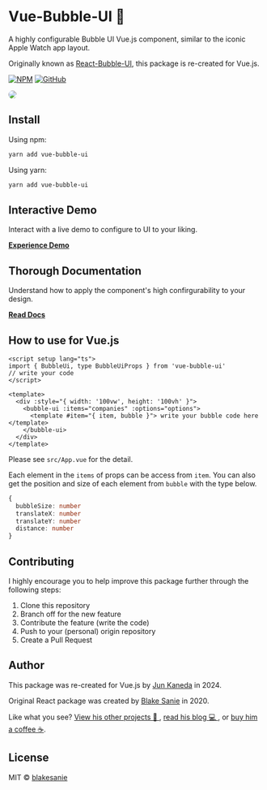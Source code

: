 # Vue-Bubble-UI 🔮

A highly configurable Bubble UI Vue.js component, similar to the iconic Apple Watch app layout.

Originally known as [React-Bubble-UI](https://github.com/blakesanie/React-Bubble-UI), this package is re-created for Vue.js.

[![NPM](https://img.shields.io/npm/v/vue-bubble-ui.svg)](https://www.npmjs.com/package/vue-bubble-ui)
[![GitHub](https://img.shields.io/badge/GitHub-kanejun_x-brightgreen.svg?logo=github)](https://github.com/kanejun-x/Vue-Bubble-UI)

<img src="https://github.com/blakesanie/React-Bubble-UI/raw/main/example/public/demo.gif" style="border-radius: 30px"/>

## Install

Using npm:

```bash
yarn add vue-bubble-ui
```

Using yarn:

```bash
yarn add vue-bubble-ui
```

## Interactive Demo

Interact with a live demo to configure to UI to your liking.

[**Experience Demo**](https://blakesanie.github.io/React-Bubble-UI/#/demo)

## Thorough Documentation

Understand how to apply the component's high confirgurability to your design.

[**Read Docs**](https://blakesanie.github.io/React-Bubble-UI/#/docs)

## How to use for Vue.js

```vue
<script setup lang="ts">
import { BubbleUi, type BubbleUiProps } from 'vue-bubble-ui'
// write your code
</script>

<template>
  <div :style="{ width: '100vw', height: '100vh' }">
    <bubble-ui :items="companies" :options="options">
      <template #item="{ item, bubble }"> write your bubble code here </template>
    </bubble-ui>
  </div>
</template>
```

Please see `src/App.vue` for the detail.

Each element in the `items` of props can be access from `item`.
You can also get the position and size of each element from `bubble` with the type below.

```ts
{
  bubbleSize: number
  translateX: number
  translateY: number
  distance: number
}
```

## Contributing

I highly encourage you to help improve this package further through the following steps:

1. Clone this repository
2. Branch off for the new feature
3. Contribute the feature (write the code)
4. Push to your (personal) origin repository
5. Create a Pull Request

## Author

This package was re-created for Vue.js by [Jun Kaneda](https://github.com/kanejun-x) in 2024.

Original React package was created by [Blake Sanie](https://github.com/blakesanie) in 2020.

Like what you see? [View his other projects 📱 ](https://blakesanie.com/cs), [read his blog 💻 ](https://blakesanie.medium.com), or [buy him a coffee ☕](https://paypal.me/blakesanie?locale.x=en_US).

## License

MIT © [blakesanie](https://github.com/blakesanie)
